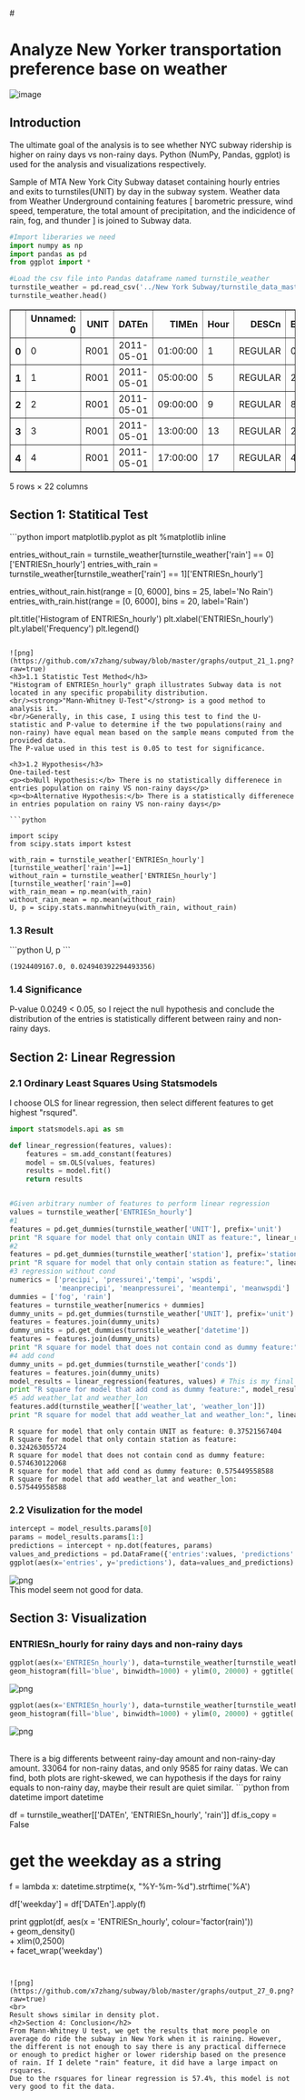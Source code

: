 #<h1>Analyze New Yorker transportation preference base on weather</h1>
![image](https://github.com/x7zhang/subway/blob/master/graphs/subway-wireless-nyc.jpg?raw=true)

<h2>Introduction</h2>
The ultimate goal of the analysis is to see whether NYC subway ridership is higher on rainy days vs non-rainy days. Python (NumPy, Pandas, ggplot) is used for the analysis and visualizations respectively.

Sample of MTA New York City Subway dataset containing hourly entries and exits to turnstiles(UNIT) by day in the subway system. Weather data from Weather Underground containing features [ barometric pressure, wind speed, temperature, the total amount of precipitation, and the indicidence of rain, fog, and thunder ] is joined to Subway data.

```python
#Import liberaries we need
import numpy as np
import pandas as pd
from ggplot import *
```


```python
#Load the csv file into Pandas dataframe named turnstile_weather
turnstile_weather = pd.read_csv('../New York Subway/turnstile_data_master_with_weather.csv')
turnstile_weather.head()
```




<div>
<table border="1" class="dataframe">
  <thead>
    <tr style="text-align: right;">
      <th></th>
      <th>Unnamed: 0</th>
      <th>UNIT</th>
      <th>DATEn</th>
      <th>TIMEn</th>
      <th>Hour</th>
      <th>DESCn</th>
      <th>ENTRIESn_hourly</th>
      <th>EXITSn_hourly</th>
      <th>maxpressurei</th>
      <th>maxdewpti</th>
      <th>...</th>
      <th>meandewpti</th>
      <th>meanpressurei</th>
      <th>fog</th>
      <th>rain</th>
      <th>meanwindspdi</th>
      <th>mintempi</th>
      <th>meantempi</th>
      <th>maxtempi</th>
      <th>precipi</th>
      <th>thunder</th>
    </tr>
  </thead>
  <tbody>
    <tr>
      <th>0</th>
      <td>0</td>
      <td>R001</td>
      <td>2011-05-01</td>
      <td>01:00:00</td>
      <td>1</td>
      <td>REGULAR</td>
      <td>0.0</td>
      <td>0.0</td>
      <td>30.31</td>
      <td>42.0</td>
      <td>...</td>
      <td>39.0</td>
      <td>30.27</td>
      <td>0.0</td>
      <td>0.0</td>
      <td>5.0</td>
      <td>50.0</td>
      <td>60.0</td>
      <td>69.0</td>
      <td>0.0</td>
      <td>0.0</td>
    </tr>
    <tr>
      <th>1</th>
      <td>1</td>
      <td>R001</td>
      <td>2011-05-01</td>
      <td>05:00:00</td>
      <td>5</td>
      <td>REGULAR</td>
      <td>217.0</td>
      <td>553.0</td>
      <td>30.31</td>
      <td>42.0</td>
      <td>...</td>
      <td>39.0</td>
      <td>30.27</td>
      <td>0.0</td>
      <td>0.0</td>
      <td>5.0</td>
      <td>50.0</td>
      <td>60.0</td>
      <td>69.0</td>
      <td>0.0</td>
      <td>0.0</td>
    </tr>
    <tr>
      <th>2</th>
      <td>2</td>
      <td>R001</td>
      <td>2011-05-01</td>
      <td>09:00:00</td>
      <td>9</td>
      <td>REGULAR</td>
      <td>890.0</td>
      <td>1262.0</td>
      <td>30.31</td>
      <td>42.0</td>
      <td>...</td>
      <td>39.0</td>
      <td>30.27</td>
      <td>0.0</td>
      <td>0.0</td>
      <td>5.0</td>
      <td>50.0</td>
      <td>60.0</td>
      <td>69.0</td>
      <td>0.0</td>
      <td>0.0</td>
    </tr>
    <tr>
      <th>3</th>
      <td>3</td>
      <td>R001</td>
      <td>2011-05-01</td>
      <td>13:00:00</td>
      <td>13</td>
      <td>REGULAR</td>
      <td>2451.0</td>
      <td>3708.0</td>
      <td>30.31</td>
      <td>42.0</td>
      <td>...</td>
      <td>39.0</td>
      <td>30.27</td>
      <td>0.0</td>
      <td>0.0</td>
      <td>5.0</td>
      <td>50.0</td>
      <td>60.0</td>
      <td>69.0</td>
      <td>0.0</td>
      <td>0.0</td>
    </tr>
    <tr>
      <th>4</th>
      <td>4</td>
      <td>R001</td>
      <td>2011-05-01</td>
      <td>17:00:00</td>
      <td>17</td>
      <td>REGULAR</td>
      <td>4400.0</td>
      <td>2501.0</td>
      <td>30.31</td>
      <td>42.0</td>
      <td>...</td>
      <td>39.0</td>
      <td>30.27</td>
      <td>0.0</td>
      <td>0.0</td>
      <td>5.0</td>
      <td>50.0</td>
      <td>60.0</td>
      <td>69.0</td>
      <td>0.0</td>
      <td>0.0</td>
    </tr>
  </tbody>
</table>
<p>5 rows × 22 columns</p>
</div>


<h2>Section 1: Statitical Test</h2>
```python
import matplotlib.pyplot as plt
%matplotlib inline

entries_without_rain = turnstile_weather[turnstile_weather['rain'] == 0]['ENTRIESn_hourly']
entries_with_rain = turnstile_weather[turnstile_weather['rain'] == 1]['ENTRIESn_hourly']

entries_without_rain.hist(range = [0, 6000], bins = 25, label='No Rain')
entries_with_rain.hist(range = [0, 6000], bins = 20, label='Rain')

plt.title('Histogram of ENTRIESn_hourly')
plt.xlabel('ENTRIESn_hourly')
plt.ylabel('Frequency')
plt.legend()


```

![png](https://github.com/x7zhang/subway/blob/master/graphs/output_21_1.png?raw=true)
<h3>1.1 Statistic Test Method</h3>
"Histogram of ENTRIESn_hourly" graph illustrates Subway data is not located in any specific propability distribution. 
<br/><strong>"Mann-Whitney U-Test"</strong> is a good method to analysis it.
<br/>Generally, in this case, I using this test to find the U-statistic and P-value to determine if the two populations(rainy and non-rainy) have equal mean based on the sample means computed from the provided data.
The P-value used in this test is 0.05 to test for significance.

<h3>1.2 Hypothesis</h3>
One-tailed-test
<p><b>Null Hypothesis:</b> There is no statistically differenece in entries population on rainy VS non-rainy days</p>
<p><b>Alternative Hypothesis:</b> There is a statistically differenece in entries population on rainy VS non-rainy days</p>

```python

import scipy
from scipy.stats import kstest

with_rain = turnstile_weather['ENTRIESn_hourly'][turnstile_weather['rain']==1]
without_rain = turnstile_weather['ENTRIESn_hourly'][turnstile_weather['rain']==0]
with_rain_mean = np.mean(with_rain)
without_rain_mean = np.mean(without_rain)
U, p = scipy.stats.mannwhitneyu(with_rain, without_rain)
```

<h3>1.3 Result</h3>
```python
U, p
```

    (1924409167.0, 0.024940392294493356)


<h3>1.4 Significance</h3>
P-value 0.0249 < 0.05, so I reject the null hypothesis and conclude the distribution of the entries is statistically different between rainy and non-rainy days.

<h2>Section 2: Linear Regression</h2>

<h3>2.1 Ordinary Least Squares Using Statsmodels</h3>
I choose OLS for linear regression, then select different features to get highest "rsqured".

```python
import statsmodels.api as sm 

def linear_regression(features, values):
    features = sm.add_constant(features)
    model = sm.OLS(values, features)
    results = model.fit()
    return results


#Given arbitrary number of features to perform linear regression
values = turnstile_weather['ENTRIESn_hourly']
#1
features = pd.get_dummies(turnstile_weather['UNIT'], prefix='unit')
print "R square for model that only contain UNIT as feature:", linear_regression(features, values).rsquared
#2
features = pd.get_dummies(turnstile_weather['station'], prefix='station')
print "R square for model that only contain station as feature:", linear_regression(features, values).rsquared
#3 regression without cond
numerics = ['precipi', 'pressurei','tempi', 'wspdi',
            'meanprecipi', 'meanpressurei', 'meantempi', 'meanwspdi']
dummies = ['fog', 'rain']
features = turnstile_weather[numerics + dummies]
dummy_units = pd.get_dummies(turnstile_weather['UNIT'], prefix='unit')
features = features.join(dummy_units)
dummy_units = pd.get_dummies(turnstile_weather['datetime'])
features = features.join(dummy_units)
print "R square for model that does not contain cond as dummy feature:", linear_regression(features, values).rsquared
#4 add cond
dummy_units = pd.get_dummies(turnstile_weather['conds'])
features = features.join(dummy_units)
model_results = linear_regression(features, values) # This is my final model, so I would like to keep it
print "R square for model that add cond as dummy feature:", model_results.rsquared
#5 add weather_lat and weather_lon
features.add(turnstile_weather[['weather_lat', 'weather_lon']])
print "R square for model that add weather_lat and weather_lon:", linear_regression(features, values).rsquared
```

    R square for model that only contain UNIT as feature: 0.37521567404
    R square for model that only contain station as feature: 0.324263055724
    R square for model that does not contain cond as dummy feature: 0.574630122068
    R square for model that add cond as dummy feature: 0.575449558588
    R square for model that add weather_lat and weather_lon: 0.575449558588


<h3>2.2 Visulization for the model</h3>


```python
intercept = model_results.params[0]
params = model_results.params[1:]
predictions = intercept + np.dot(features, params)
values_and_predictions = pd.DataFrame({'entries':values, 'predictions':predictions})
ggplot(aes(x='entries', y='predictions'), data=values_and_predictions) + geom_point() + geom_abline(slope=1, intercept=0, color='red') +  ggtitle('Predictions vs. Real Entries')
```
![png](https://github.com/x7zhang/subway/blob/master/graphs/output_11_1.png?raw=true)
<br>This model seem not good for data.

<h2>Section 3: Visualization</h2>

### ENTRIESn_hourly for rainy days and non-rainy days




```python
ggplot(aes(x='ENTRIESn_hourly'), data=turnstile_weather[turnstile_weather['rain'] == 0]) +\
geom_histogram(fill='blue', binwidth=1000) + ylim(0, 20000) + ggtitle('Non-rainy Day Subway Entries') + ylab('frequency')
```


![png](https://github.com/x7zhang/subway/blob/master/graphs/png-24.png?raw=true)

```python
ggplot(aes(x='ENTRIESn_hourly'), data=turnstile_weather[turnstile_weather['rain'] == 1]) +\
geom_histogram(fill='blue', binwidth=1000) + ylim(0, 20000) + ggtitle('Rainy Day Subway Entries') + ylab('frequency')
```


![png](https://github.com/x7zhang/subway/blob/master/graphs/png-23.png?raw=true)

<br>
There is a big differents betweent rainy-day amount and non-rainy-day amount. 33064 for non-rainy datas, and only 9585 for rainy datas. 
We can find, both plots are right-skewed, we can hypothesis if the days for rainy equals to non-rainy day, maybe their result are quiet similar.
```python
from datetime import datetime

df = turnstile_weather[['DATEn', 'ENTRIESn_hourly', 'rain']]
df.is_copy = False

# get the weekday as a string
f = lambda x: datetime.strptime(x, "%Y-%m-%d").strftime('%A')

df['weekday'] = df['DATEn'].apply(f)



print ggplot(df, aes(x = 'ENTRIESn_hourly', colour='factor(rain)')) \
        + geom_density() \
        + xlim(0,2500) \
        + facet_wrap('weekday')
```


![png](https://github.com/x7zhang/subway/blob/master/graphs/output_27_0.png?raw=true)
<br>
Result shows similar in density plot.
<h2>Section 4: Conclusion</h2>
From Mann-Whitney U test, we get the results that more people on average do ride the subway in New York when it is raining. However, the different is not enough to say there is any practical differnece or enough to predict higher or lower ridership based on the presence of rain. If I delete "rain" feature, it did have a large impact on rsquares. 
Due to the rsquares for linear regression is 57.4%, this model is not very good to fit the data.



